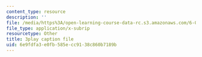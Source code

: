 ```yaml
---
content_type: resource
description: ''
file: /media/https%3A/open-learning-course-data-rc.s3.amazonaws.com/6-006-introduction-to-algorithms-fall-2011/6e9fdfa3e0fb585ecc9138c860b7189b_FNeL18KsWPc.srt
file_type: application/x-subrip
resourcetype: Other
title: 3play caption file
uid: 6e9fdfa3-e0fb-585e-cc91-38c860b7189b
---
```

